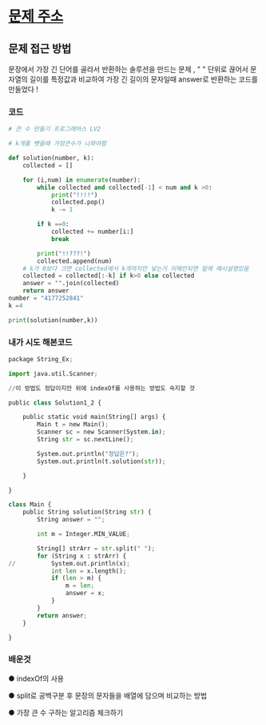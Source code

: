 # [문제 주소](https://programmers.co.kr/learn/courses/30/lessons/42883)

## 문제 접근 방법

문장에서 가장 긴 단어를 골라서 반환하는 솔루션을 만드는 문제 , " " 단위로 끊어서 문자열의 길이를 특정값과 비교하여 가장 긴 길이의 문자일때 answer로 반환하는 코드를 만들었다 !


### 코드

```python
# 큰 수 만들기 프로그래머스 LV2

# k개를 뺏을때 가장큰수가 나와야함

def solution(number, k):
    collected = []

    for (i,num) in enumerate(number):
        while collected and collected[-1] < num and k >0:
            print("!!!!")
            collected.pop()
            k -= 1

        if k ==0:
            collected += number[i:]
            break

        print("!!???!")
        collected.append(num)
    # k가 0보다 크면 collected에서 k개까지만 넣는거 이해안되면 밑에 예시설명있음
    collected = collected[:-k] if k>0 else collected
    answer = "".join(collected)
    return answer
number = "4177252841"
k =4

print(solution(number,k))
```

### 내가 시도 해본코드 

```python
package String_Ex;

import java.util.Scanner;

//이 방법도 정답이지만 위에 indexOf를 사용하는 방법도 숙지할 것

public class Solution1_2 {

	public static void main(String[] args) {
		Main t = new Main();
		Scanner sc = new Scanner(System.in);
		String str = sc.nextLine();

		System.out.println("정답은?");
		System.out.println(t.solution(str));

	}

}

class Main {
	public String solution(String str) {
		String answer = "";

		int m = Integer.MIN_VALUE;

		String[] strArr = str.split(" ");
		for (String x : strArr) {
//			System.out.println(x);
			int len = x.length();
			if (len > m) {
				m = len;
				answer = x;
			}
		}
		return answer;
	}

}


```

### 배운것

● indexOf의 사용

● split로 공백구분 후 문장의 문자들을 배열에 담으며 비교하는 방법

● 가장 큰 수 구하는 알고리즘 체크하기 


